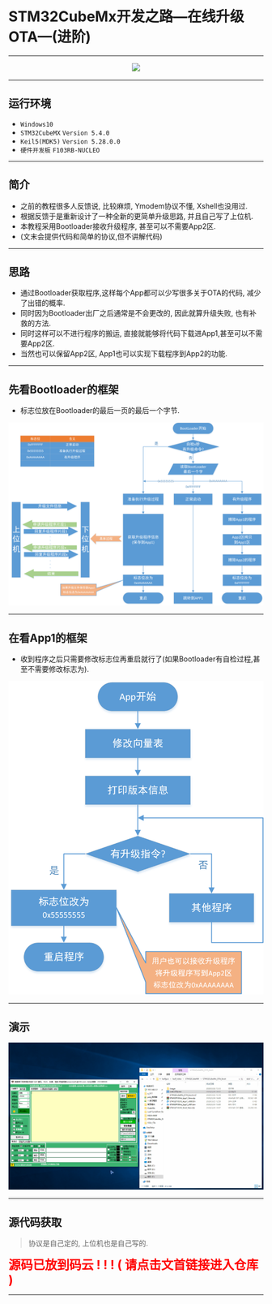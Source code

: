 # STM32CubeMx开发之路—在线升级OTA—(进阶)

---

<div align=center><a href="https://gitee.com/iotxiaohu/blog">
    <img width="800" src="https://gitee.com/iotxiaohu/image/raw/master/gitee_vx/gitee_vx.png"/>
</a></div>

---

## 运行环境

* `Windows10`
* `STM32CubeMX` `Version 5.4.0`
* `Keil5(MDK5)` `Version 5.28.0.0`
* `硬件开发板` `F103RB-NUCLEO`

---

## 简介

* 之前的教程很多人反馈说, 比较麻烦, Ymodem协议不懂, Xshell也没用过.
* 根据反馈于是重新设计了一种全新的更简单升级思路, 并且自己写了上位机.
* 本教程采用Bootloader接收升级程序, 甚至可以不需要App2区.
* (文末会提供代码和简单的协议,但不讲解代码)

---

## 思路

* 通过Bootloader获取程序,这样每个App都可以少写很多关于OTA的代码, 减少了出错的概率.
* 同时因为Bootloader出厂之后通常是不会更改的, 因此就算升级失败, 也有补救的方法.
* 同时这样可以不进行程序的搬运, 直接就能够将代码下载进App1,甚至可以不需要App2区.
* 当然也可以保留App2区, App1也可以实现下载程序到App2的功能.

---

## 先看Bootloader的框架

* 标志位放在Bootloader的最后一页的最后一个字节.

![图片](1.png)

---

## 在看App1的框架

* 收到程序之后只需要修改标志位再重启就行了(如果Bootloader有自检过程,甚至不需要修改标志为).

![图片](2.png)

---

## 演示

![图片](test.gif)

---

## 源代码获取

> 协议是自己定的, 上位机也是自己写的.
>
**<font size=5 color=#ff0000> 源码已放到码云 ! ! ! ( 请点击文首链接进入仓库 ) </font>**

---
